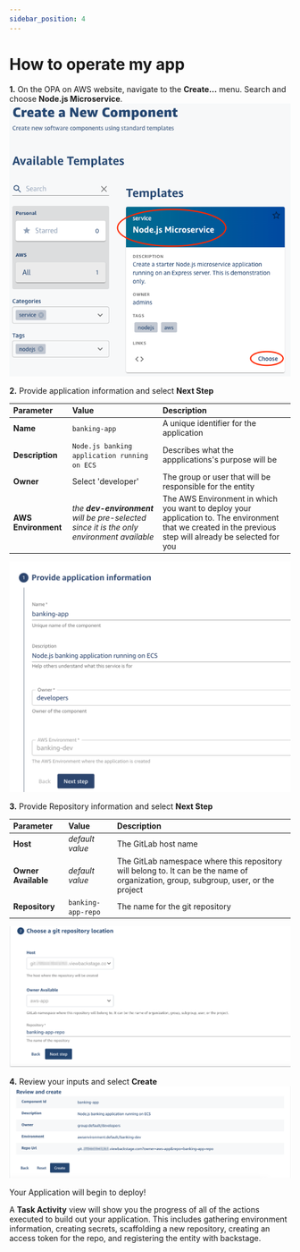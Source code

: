 ```yaml
---
sidebar_position: 4
---
```


# How to operate my app

**1.** On the OPA on AWS website, navigate to the **Create...** menu. Search and choose **Node.js Microservice**. 
![alt text](/img/docs/choose-app.png)


**2.** Provide application information and select **Next Step** 

| Parameter | Value  | Description |
| :- | :- | :- |
| **Name** |```banking-app``` | A unique identifier for the application |
| **Description** |```Node.js banking application running on ECS``` | Describes what the appplications's purpose will be |
| **Owner** | Select 'developer' | The group or user that will be responsible for the entity |
| **AWS Environment** | *the **dev-environment** will be pre-selected since it is the only environment available* | The AWS Environment in which you want to deploy your application to. The environment that we created in the previous step will already be selected for you |
![alt text](/img/docs/app-component-info.png)


**3.** Provide Repository information and select **Next Step**

| Parameter | Value  | Description |
| :- | :- | :- |
| **Host** | *default value* | The GitLab host name |
| **Owner Available** | *default value* | The GitLab namespace where this repository will belong to. It can be the name of organization, group, subgroup, user, or the project |
| **Repository** |```banking-app-repo``` | The name for the git repository |

![alt text](/img/docs/app-repo-info.png)


**4.** Review your inputs and select **Create**
![alt text](/img/docs/create-app.png)


Your Application will begin to deploy! 

A **Task Activity** view will show you the progress of all of the actions executed to build out your application.  This includes gathering environment information, creating secrets, scaffolding a new repository, creating an access token for the repo, and registering the entity with backstage.  
